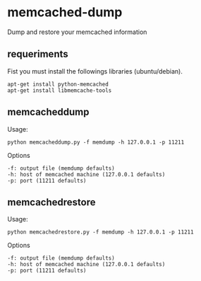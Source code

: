 memcached-dump
=============

Dump and restore your memcached information

## requeriments

Fist you must install the followings libraries (ubuntu/debian).

	apt-get install python-memcached
	apt-get install libmemcache-tools

## memcacheddump

Usage:

	python memcacheddump.py -f memdump -h 127.0.0.1 -p 11211

Options

	-f: output file (memdump defaults)
	-h: host of memcached machine (127.0.0.1 defaults)
	-p: port (11211 defaults)

## memcachedrestore

Usage:

	python memcachedrestore.py -f memdump -h 127.0.0.1 -p 11211

Options

	-f: output file (memdump defaults)
	-h: host of memcached machine (127.0.0.1 defaults)
	-p: port (11211 defaults)

